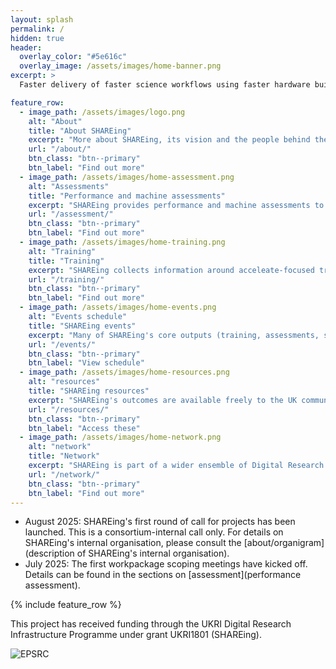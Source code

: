 ```yaml
---
layout: splash
permalink: /
hidden: true
header:
  overlay_color: "#5e616c"
  overlay_image: /assets/images/home-banner.png
excerpt: >
  Faster delivery of faster science workflows using faster hardware building blocks

feature_row:
  - image_path: /assets/images/logo.png
    alt: "About"
    title: "About SHAREing"
    excerpt: "More about SHAREing, its vision and the people behind the project"
    url: "/about/"
    btn_class: "btn--primary"
    btn_label: "Find out more"
  - image_path: /assets/images/home-assessment.png
    alt: "Assessments"
    title: "Performance and machine assessments"
    excerpt: "SHAREing provides performance and machine assessments to the wider UK computational science community."
    url: "/assessment/"
    btn_class: "btn--primary"
    btn_label: "Find out more"
  - image_path: /assets/images/home-training.png
    alt: "Training"
    title: "Training"
    excerpt: "SHAREing collects information around acceleate-focused training, but also organises and creates its own training material."
    url: "/training/"
    btn_class: "btn--primary"
    btn_label: "Find out more"
  - image_path: /assets/images/home-events.png
    alt: "Events schedule"
    title: "SHAREing events"
    excerpt: "Many of SHAREing's core outputs (training, assessments, scoping exercises, landscape analyses, ...) are delivered through a wide range of events."
    url: "/events/"
    btn_class: "btn--primary"
    btn_label: "View schedule"
  - image_path: /assets/images/home-resources.png
    alt: "resources"
    title: "SHAREing resources"
    excerpt: "SHAREing's outcomes are available freely to the UK community."
    url: "/resources/"
    btn_class: "btn--primary"
    btn_label: "Access these"
  - image_path: /assets/images/home-network.png
    alt: "network"
    title: "Network"
    excerpt: "SHAREing is part of a wider ensemble of Digital Research Infrastructure (DRI) projects and itself embedded into a network of partners."
    url: "/network/"
    btn_class: "btn--primary"
    btn_label: "Find out more"
---
```


- August 2025: SHAREing's first round of call for projects has been launched. This is a consortium-internal call only. For details on SHAREing's internal organisation, please consult the [about/organigram](description of SHAREing's internal organisation).
- July 2025: The first workpackage scoping meetings have kicked off. Details can be found in the sections on [assessment](performance assessment).


{% include feature_row %}


This project has received funding through the UKRI Digital Research Infrastructure Programme under grant UKRI1801 (SHAREing).


![EPSRC](/assets/logos/ukri.png)
